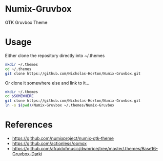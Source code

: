 # Numix-Gruvbox
GTK Gruvbox Theme

# Usage

Either clone the repository directly into ~/.themes
```bash
mkdir ~/.themes
cd ~/.themes
git clone https://github.com/Nicholas-Horton/Numix-Gruvbox.git

```

Or clone it somewhere else and link to it...
```bash
mkdir ~/.themes
cd $SOMEWHERE
git clone https://github.com/Nicholas-Horton/Numix-Gruvbox.git
ln -s $(pwd)/Numix-Gruvbox ~/.themes/Numix-Gruvbox

```

# References
  * https://github.com/numixproject/numix-gtk-theme
  * https://github.com/actionless/oomox
  * https://github.com/afraidofmusic/dwmrice/tree/master/.themes/Base16-Gruvbox-Darki
